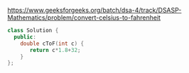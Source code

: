 https://www.geeksforgeeks.org/batch/dsa-4/track/DSASP-Mathematics/problem/convert-celsius-to-fahrenheit

```cpp
class Solution {
  public:
    double cToF(int c) {
       return c*1.8+32;
    }
};
```
